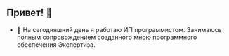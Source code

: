 ## Привет! 👋

- 🔭 На сегодняшний день я работаю ИП программистом. Занимаюсь полным сопровождением созданного мною программного обеспечения Экспертиза.
<!--
**ViacheslavMelnikov/ViacheslavMelnikov** is a ✨ _special_ ✨ repository because its `README.md` (this file) appears on your GitHub profile.

Here are some ideas to get you started:

- 🔭 I’m currently working on ...
- 🌱 I’m currently learning ...
- 👯 I’m looking to collaborate on ...
- 🤔 I’m looking for help with ...
- 💬 Ask me about ...
- 📫 How to reach me: ...
- 😄 Pronouns: ...
- ⚡ Fun fact: ...
-->
